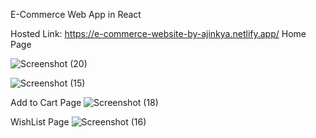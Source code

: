E-Commerce Web App in React

Hosted Link: https://e-commerce-website-by-ajinkya.netlify.app/
Home Page

![Screenshot (20)](https://user-images.githubusercontent.com/62029214/213549802-9f3dce98-e69f-4114-bcda-132531e49e9f.png)

![Screenshot (15)](https://user-images.githubusercontent.com/62029214/213549999-f925ee85-27b8-4406-8c78-08bfa1bbdd03.png)

Add to Cart Page
![Screenshot (18)](https://user-images.githubusercontent.com/62029214/213550089-551ad0c3-7a48-4145-b7fb-235963126874.png)

WishList Page
![Screenshot (16)](https://user-images.githubusercontent.com/62029214/213550168-394df3c9-4c4c-4646-9171-07eb551cd4cb.png)
